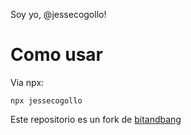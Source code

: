 Soy yo, @jessecogollo!

# Como usar
Via npx:
```
npx jessecogollo
```
Este repositorio es un fork de [bitandbang](https://github.com/bnb/bitandbang)
